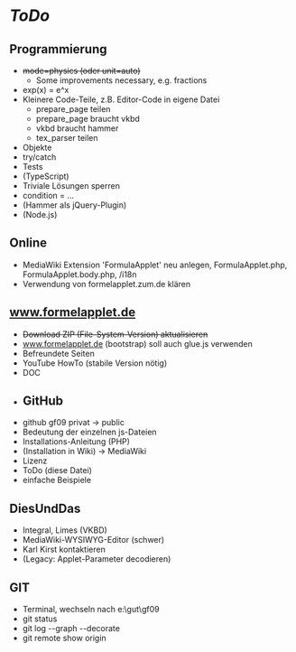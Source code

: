 # *ToDo* #

## Programmierung
* <s>mode=physics (oder unit=auto)</s>
    * Some improvements necessary, e.g. fractions
* exp(x) = e^x
* Kleinere Code-Teile, z.B. Editor-Code in eigene Datei
    + prepare_page teilen
    * prepare_page braucht vkbd
    * vkbd braucht hammer
    * tex_parser teilen
* Objekte
* try/catch
* Tests
* (TypeScript) 
* Triviale Lösungen sperren
* condition = ...
* (Hammer als jQuery-Plugin)
* (Node.js)

## Online
* MediaWiki Extension 'FormulaApplet' neu anlegen, FormulaApplet.php, FormulaApplet.body.php, /i18n
* Verwendung von formelapplet.zum.de klären

## www.formelapplet.de
* <s>Download ZIP (File-System-Version) aktualisieren</s>
* www.formelapplet.de (bootstrap) soll auch glue.js verwenden
* Befreundete Seiten
* YouTube HowTo (stabile Version nötig)
* DOC
* ## GitHub
* github gf09 privat -> public
* Bedeutung der einzelnen js-Dateien
* Installations-Anleitung (PHP)
* (Installation in Wiki) -> MediaWiki
* Lizenz
* ToDo (diese Datei)
* einfache Beispiele



## DiesUndDas
* Integral, Limes (VKBD)
* MediaWiki-WYSIWYG-Editor (schwer)
* Karl Kirst kontaktieren
* (Legacy: Applet-Parameter decodieren)
## GIT
* Terminal, wechseln nach e:\gut\gf09
* git status
* git log --graph --decorate
* git remote show origin
